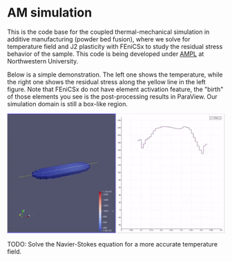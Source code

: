 # AM simulation

This is the code base for the coupled thermal-mechanical simulation in additive manufacturing (powder bed fusion), where we solve for temperature field and J2 plasticity with FEniCSx to study the residual stress behavior of the sample. This code is being developed under [AMPL](https://www.cao.mech.northwestern.edu/) at Northwestern University. 

Below is a simple demonstration. The left one shows the temperature, while the right one shows the residual stress along the yellow line in the left figure. Note that FEniCSx do not have element activation feature, the "birth" of those elements you see is the post-processing results in ParaView. Our simulation domain is still a box-like region.


<p align="middle">
  <img src="materials/residual_stress.gif" width="800" />
</p>

TODO: Solve the Navier-Stokes equation for a more accurate temperature field.